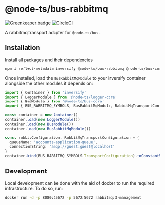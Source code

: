 # @node-ts/bus-rabbitmq

[![Greenkeeper badge](https://badges.greenkeeper.io/node-ts/bus.svg)](https://greenkeeper.io/)
[![CircleCI](https://circleci.com/gh/node-ts/bus/tree/master.svg?style=svg)](https://circleci.com/gh/node-ts/bus/tree/master)

A rabbitmq transport adapter for `@node-ts/bus`.

## Installation

Install all packages and their dependencies

```bash
npm i reflect-metadata inversify @node-ts/bus-rabbitmq @node-ts/bus-core
```

Once installed, load the `BusRabbitMqModule` to your inversify container alongside the other modules it depends on:

```typescript
import { Container } from 'inversify'
import { LoggerModule } from '@node-ts/logger-core'
import { BusModule } from '@node-ts/bus-core'
import { BUS_RABBITMQ_SYMBOLS, BusRabbitMqModule, RabbitMqTransportConfiguration } from '@node-ts/bus-rabbitmq'

const container = new Container()
container.load(new LoggerModule())
container.load(new BusModule())
container.load(new BusRabbitMqModule())

const rabbitConfiguration: RabbitMqTransportConfiguration = {
  queueName: 'accounts-application-queue',
  connectionString: 'amqp://guest:guest@localhost'
}
container.bind(BUS_RABBITMQ_SYMBOLS.TransportConfiguration).toConstantValue(rabbitConfiguration)
```

## Development

Local development can be done with the aid of docker to run the required infrastructure. To do so, run:

```bash
docker run -d -p 8080:15672 -p 5672:5672 rabbitmq:3-management
```
